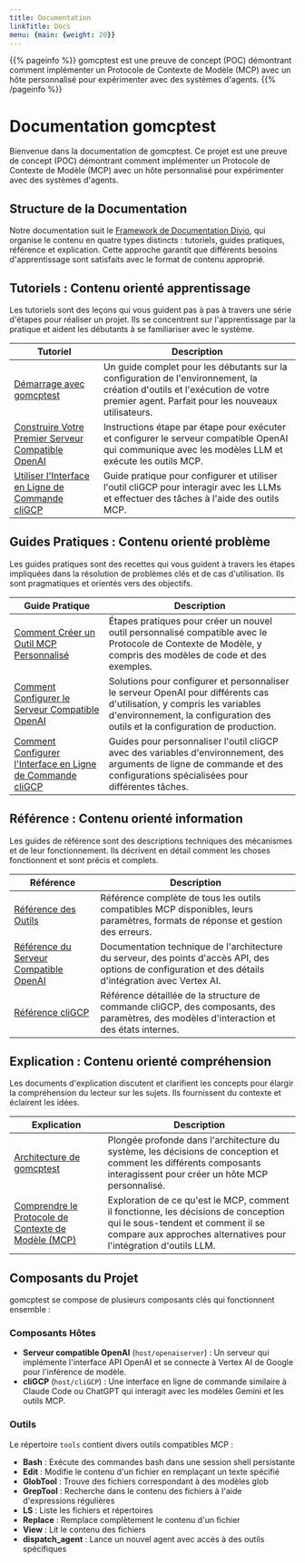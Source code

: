 ```yaml
---
title: Documentation
linkTitle: Docs
menu: {main: {weight: 20}}
---
```


{{% pageinfo %}}
gomcptest est une preuve de concept (POC) démontrant comment implémenter un Protocole de Contexte de Modèle (MCP) avec un hôte personnalisé pour expérimenter avec des systèmes d'agents.
{{% /pageinfo %}}

# Documentation gomcptest

Bienvenue dans la documentation de gomcptest. Ce projet est une preuve de concept (POC) démontrant comment implémenter un Protocole de Contexte de Modèle (MCP) avec un hôte personnalisé pour expérimenter avec des systèmes d'agents.

## Structure de la Documentation

Notre documentation suit le [Framework de Documentation Divio](https://documentation.divio.com/), qui organise le contenu en quatre types distincts : tutoriels, guides pratiques, référence et explication. Cette approche garantit que différents besoins d'apprentissage sont satisfaits avec le format de contenu approprié.

## Tutoriels : Contenu orienté apprentissage

Les tutoriels sont des leçons qui vous guident pas à pas à travers une série d'étapes pour réaliser un projet. Ils se concentrent sur l'apprentissage par la pratique et aident les débutants à se familiariser avec le système.

| Tutoriel | Description |
|----------|-------------|
| [Démarrage avec gomcptest](/fr/docs/tutorials/getting-started/) | Un guide complet pour les débutants sur la configuration de l'environnement, la création d'outils et l'exécution de votre premier agent. Parfait pour les nouveaux utilisateurs. |
| [Construire Votre Premier Serveur Compatible OpenAI](/fr/docs/tutorials/openaiserver-tutorial/) | Instructions étape par étape pour exécuter et configurer le serveur compatible OpenAI qui communique avec les modèles LLM et exécute les outils MCP. |
| [Utiliser l'Interface en Ligne de Commande cliGCP](/fr/docs/tutorials/cligcp-tutorial/) | Guide pratique pour configurer et utiliser l'outil cliGCP pour interagir avec les LLMs et effectuer des tâches à l'aide des outils MCP. |

## Guides Pratiques : Contenu orienté problème

Les guides pratiques sont des recettes qui vous guident à travers les étapes impliquées dans la résolution de problèmes clés et de cas d'utilisation. Ils sont pragmatiques et orientés vers des objectifs.

| Guide Pratique | Description |
|--------------|-------------|
| [Comment Créer un Outil MCP Personnalisé](/fr/docs/how-to/create-custom-tool/) | Étapes pratiques pour créer un nouvel outil personnalisé compatible avec le Protocole de Contexte de Modèle, y compris des modèles de code et des exemples. |
| [Comment Configurer le Serveur Compatible OpenAI](/fr/docs/how-to/configure-openaiserver/) | Solutions pour configurer et personnaliser le serveur OpenAI pour différents cas d'utilisation, y compris les variables d'environnement, la configuration des outils et la configuration de production. |
| [Comment Configurer l'Interface en Ligne de Commande cliGCP](/fr/docs/how-to/configure-cligcp/) | Guides pour personnaliser l'outil cliGCP avec des variables d'environnement, des arguments de ligne de commande et des configurations spécialisées pour différentes tâches. |

## Référence : Contenu orienté information

Les guides de référence sont des descriptions techniques des mécanismes et de leur fonctionnement. Ils décrivent en détail comment les choses fonctionnent et sont précis et complets.

| Référence | Description |
|-----------|-------------|
| [Référence des Outils](/fr/docs/reference/tools/) | Référence complète de tous les outils compatibles MCP disponibles, leurs paramètres, formats de réponse et gestion des erreurs. |
| [Référence du Serveur Compatible OpenAI](/fr/docs/reference/openaiserver/) | Documentation technique de l'architecture du serveur, des points d'accès API, des options de configuration et des détails d'intégration avec Vertex AI. |
| [Référence cliGCP](/fr/docs/reference/cligcp/) | Référence détaillée de la structure de commande cliGCP, des composants, des paramètres, des modèles d'interaction et des états internes. |

## Explication : Contenu orienté compréhension

Les documents d'explication discutent et clarifient les concepts pour élargir la compréhension du lecteur sur les sujets. Ils fournissent du contexte et éclairent les idées.

| Explication | Description |
|-------------|-------------|
| [Architecture de gomcptest](/fr/docs/explanation/architecture/) | Plongée profonde dans l'architecture du système, les décisions de conception et comment les différents composants interagissent pour créer un hôte MCP personnalisé. |
| [Comprendre le Protocole de Contexte de Modèle (MCP)](/fr/docs/explanation/mcp-protocol/) | Exploration de ce qu'est le MCP, comment il fonctionne, les décisions de conception qui le sous-tendent et comment il se compare aux approches alternatives pour l'intégration d'outils LLM. |

## Composants du Projet

gomcptest se compose de plusieurs composants clés qui fonctionnent ensemble :

### Composants Hôtes

- **Serveur compatible OpenAI** (`host/openaiserver`) : Un serveur qui implémente l'interface API OpenAI et se connecte à Vertex AI de Google pour l'inférence de modèle.
- **cliGCP** (`host/cliGCP`) : Une interface en ligne de commande similaire à Claude Code ou ChatGPT qui interagit avec les modèles Gemini et les outils MCP.

### Outils

Le répertoire `tools` contient divers outils compatibles MCP :

- **Bash** : Exécute des commandes bash dans une session shell persistante
- **Edit** : Modifie le contenu d'un fichier en remplaçant un texte spécifié
- **GlobTool** : Trouve des fichiers correspondant à des modèles glob
- **GrepTool** : Recherche dans le contenu des fichiers à l'aide d'expressions régulières
- **LS** : Liste les fichiers et répertoires
- **Replace** : Remplace complètement le contenu d'un fichier
- **View** : Lit le contenu des fichiers
- **dispatch_agent** : Lance un nouvel agent avec accès à des outils spécifiques